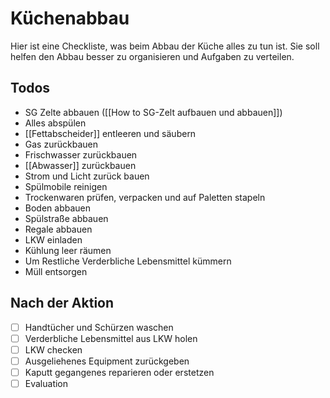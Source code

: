 # Küchenabbau
Hier ist eine Checkliste, was beim Abbau der Küche alles zu tun ist. Sie soll helfen den Abbau besser zu organisieren und Aufgaben zu verteilen.

## Todos

* SG Zelte abbauen ([[How to SG-Zelt aufbauen und abbauen]])
* Alles abspülen
* [[Fettabscheider]] entleeren und säubern
* Gas zurückbauen
* Frischwasser zurückbauen
* [[Abwasser]] zurückbauen
* Strom und Licht zurück bauen
* Spülmobile reinigen
* Trockenwaren prüfen, verpacken und auf Paletten stapeln
* Boden abbauen
* Spülstraße abbauen
* Regale abbauen
* LKW einladen
* Kühlung leer räumen
* Um Restliche Verderbliche Lebensmittel kümmern
* Müll entsorgen


## Nach der Aktion
- [ ] Handtücher und Schürzen waschen
- [ ] Verderbliche Lebensmittel aus LKW holen
- [ ] LKW checken
- [ ] Ausgeliehenes Equipment zurückgeben
- [ ] Kaputt gegangenes reparieren oder erstetzen
- [ ] Evaluation